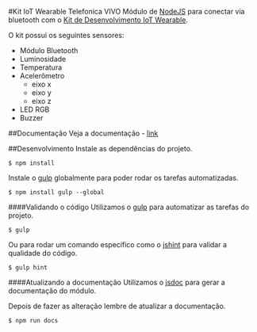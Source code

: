 #Kit IoT Wearable Telefonica VIVO
Módulo de [NodeJS](http://nodejs.org/) para conectar via bluetooth com o [Kit de Desenvolvimento IoT Wearable](http://iot.telefonicabeta.com/).

O kit possui os seguintes sensores:
  * Módulo Bluetooth
  * Luminosidade
  * Temperatura
  * Acelerômetro
    * eixo x
    * eixo y
    * eixo z
  * LED RGB
  * Buzzer

##Documentação
Veja a documentação - [link](DOCS.md)


##Desenvolvimento
Instale as dependências do projeto.
```
$ npm install
```

Instale o [gulp](https://www.npmjs.com/package/gulp) globalmente para poder rodar os tarefas automatizadas.
```
$ npm install gulp --global
```

####Validando o código
Utilizamos o [gulp](https://www.npmjs.com/package/gulp) para automatizar as tarefas do projeto.
```
$ gulp
```

Ou para rodar um comando específico como o [jshint](http://jshint.com/) para validar a qualidade do código.
```
$ gulp hint
```


####Atualizando a documentação
Utilizamos o [jsdoc](http://usejsdoc.org/) para gerar a documentação do módulo.

Depois de fazer as alteração lembre de atualizar a documentação.
```
$ npm run docs
```
